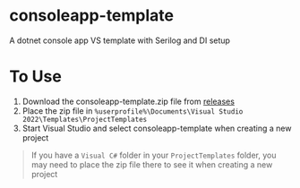 # consoleapp-template
A dotnet console app VS template with Serilog and DI setup

# To Use
1. Download the consoleapp-template.zip file from [releases](https://github.com/waffle-lord/consoleapp-template/releases)
2. Place the zip file in `%userprofile%\Documents\Visual Studio 2022\Templates\ProjectTemplates`
3. Start Visual Studio and select consoleapp-template when creating a new project

> If you have a `Visual C#` folder in your `ProjectTemplates` folder, you may need to place the zip file there to see it when creating a new project
